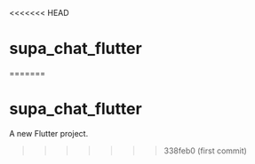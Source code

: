 <<<<<<< HEAD
# supa_chat_flutter
=======
# supa_chat_flutter

A new Flutter project.
>>>>>>> 338feb0 (first commit)
